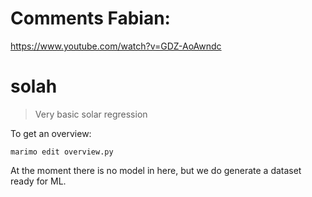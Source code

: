 # Comments Fabian:
https://www.youtube.com/watch?v=GDZ-AoAwndc


# solah

> Very basic solar regression

To get an overview: 

```
marimo edit overview.py
```

At the moment there is no model in here, but we do generate a dataset ready for ML. 
